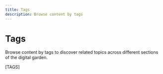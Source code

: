 ```yaml
---
title: Tags
description: Browse content by tags
---
```


# Tags

Browse content by tags to discover related topics across different sections of the digital garden.

[TAGS]